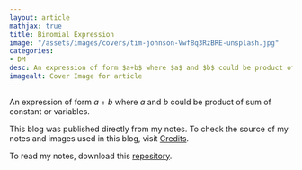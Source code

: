 ```yaml
---
layout: article
mathjax: true
title: Binomial Expression
image: "/assets/images/covers/tim-johnson-Vwf8q3RzBRE-unsplash.jpg"
categories:
- DM
desc: An expression of form $a+b$ where $a$ and $b$ could be product of sum of constant or variables. 
imagealt: Cover Image for article
---
```


An expression of form $a+b$ where $a$ and $b$ could be product of sum of constant or variables.





















































































































































































































































































































































































































This blog was published directly from my notes.
To check the source of my notes and images used in this blog, visit <a href="/credits.html" target="_blank">Credits</a>.

To read my notes, download this <a href="https://github.com/bovem/CS" target="blank">repository</a>.